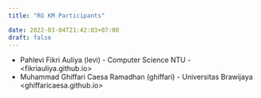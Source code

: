 ```yaml
---
title: "RG KM Participants"

date: 2022-03-04T21:42:03+07:00
draft: false
---
```


- Pahlevi Fikri Auliya (levi) - Computer Science NTU - <fikriauliya.github.io>
- Muhammad Ghiffari Caesa Ramadhan (ghiffari) - Universitas Brawijaya <ghiffaricaesa.github.io>
